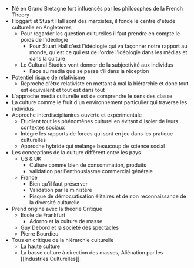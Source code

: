 - Né en Grand Bretagne fort influencés par les philosophes de la French Theory
- Hoggart et Stuart Hall sont des marxistes, il fonde le centre d'étude culturelle en Angleterres
	- Pour regarder les question culturelles il faut prendre en compte le poids de l'idéologie
		- Pour Stuart Hall c'est l'idéologie qui va façonner notre rapport au monde, qu'est ce qui est de l'ordre l'idéologie dans les médias et dans la culture
	- Le Cultural Studies vont donner de la subjectivité aux individus
		- Face au media que se passe t'il dans la réception
- Potentiel risque de relativisme
	- Reproche d'être relativiste en mettant à mal la hiérarchie et donc tout est équivalent et tout est dans tout
- L'approche media culturelle est de comprendre le sens des classe
- La culture comme le fruit d'un environnement particulier qui traverse les individus
- Approche interdisciplianires ouverte et expérimentale
	- Etudient tout les phénomènes culturel en évitant d'isoler de leurs contextes sociaux
	- Intègre les rapports de forces qui sont en jeu dans les pratique culturelles
	- Approche hybride qui mélange beaucoup de science social
- Les conceptions de la culture diffèrent entre les pays
	- US & UK
		- Culture comme bien de consommation, produits
		- validation par l'enthousiasme commercial générale
	- France
		- Bien qu'il faut préserver
		- Validation par le ministère
		- Risque de démocratisation élitaires et de non reconnaissance de la diversité culturelle
- Prend origine avec la théorie Critique
	- Ecole de Frankfurt
		- Adorno et la culture de masse
	- Guy Debord et la société des spectacles
	- Pierre Bourdieu
- Tous en critique de la hiérarchie culturelle
	- La haute culture
	- La basse culture à direction des masses, Aliénation par les [[Industries Culturelles]]
